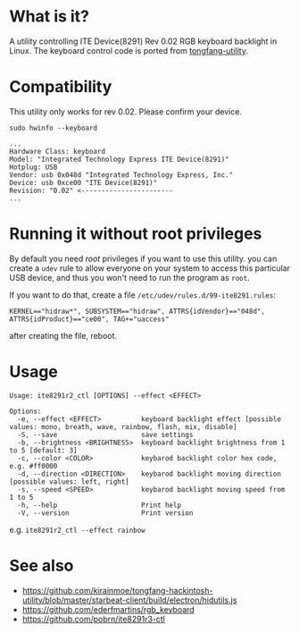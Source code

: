 # What is it?

A utility controlling ITE Device(8291) Rev 0.02 RGB keyboard backlight in Linux. The keyboard control code is ported from [tongfang-utility](https://github.com/kirainmoe/tongfang-utility).

# Compatibility

This utility only works for rev 0.02. Please confirm your device.

`sudo hwinfo --keyboard`

```
...
Hardware Class: keyboard
Model: "Integrated Technology Express ITE Device(8291)"
Hotplug: USB
Vendor: usb 0x048d "Integrated Technology Express, Inc."
Device: usb 0xce00 "ITE Device(8291)"
Revision: "0.02" <-----------------------
...
```

# Running it without root privileges

By default you need *root* privileges if you want to use this utility. you can create a `udev` rule to allow everyone on your system to access this particular USB device, and thus you won't need to run the program as `root`.

If you want to do that, create a file `/etc/udev/rules.d/99-ite8291.rules`:
```
KERNEL=="hidraw*", SUBSYSTEM=="hidraw", ATTRS{idVendor}=="048d", ATTRS{idProduct}=="ce00", TAG+="uaccess"

```
after creating the file, reboot.

# Usage

```
Usage: ite8291r2_ctl [OPTIONS] --effect <EFFECT>

Options:
  -e, --effect <EFFECT>          keyboard backlight effect [possible values: mono, breath, wave, rainbow, flash, mix, disable]
  -S, --save                     save settings
  -b, --brightness <BRIGHTNESS>  keyboard backlight brightness from 1 to 5 [default: 3]
  -c, --color <COLOR>            keybarod backlight color hex code, e.g. #ff0000
  -d, --direction <DIRECTION>    keybarod backlight moving direction [possible values: left, right]
  -s, --speed <SPEED>            keybarod backlight moving speed from 1 to 5
  -h, --help                     Print help
  -V, --version                  Print version
```

e.g. `ite8291r2_ctl --effect rainbow`

# See also

- https://github.com/kirainmoe/tongfang-hackintosh-utility/blob/master/starbeat-client/build/electron/hidutils.js 
- https://github.com/ederfmartins/rgb_keyboard
- https://github.com/pobrn/ite8291r3-ctl